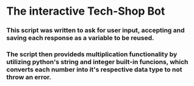 # The interactive Tech-Shop Bot

### This script was written to ask for user input, accepting and saving each response as a variable to be reused. 
### The script then provideds multiplication functionality by utilizing python's string and integer built-in funcions, which converts each number into it's respective data type to not throw an error.
